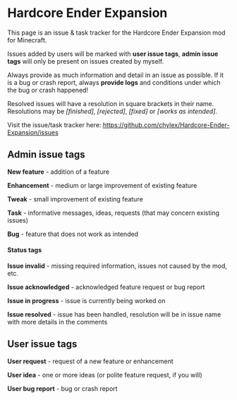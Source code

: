 Hardcore Ender Expansion
========================

This page is an issue & task tracker for the Hardcore Ender Expansion mod for Minecraft.

Issues added by users will be marked with **user issue tags**, **admin issue tags** will only be present on issues created by myself.

Always provide as much information and detail in an issue as possible. If it is a bug or crash report, always **provide logs** and conditions under which the bug or crash happened!

Resolved issues will have a resolution in square brackets in their name. Resolutions may be *[finished]*, *[rejected]*, *[fixed]* or *[works as intended]*.

Visit the issue/task tracker here: https://github.com/chylex/Hardcore-Ender-Expansion/issues

## Admin issue tags

**New feature** - addition of a feature

**Enhancement** - medium or large improvement of existing feature

**Tweak** - small improvement of existing feature

**Task** - informative messages, ideas, requests (that may concern existing issues)

**Bug** - feature that does not work as intended

#### Status tags

**Issue invalid** - missing required information, issues not caused by the mod, etc.

**Issue acknowledged** - acknowledged feature request or bug report

**Issue in progress** - issue is currently being worked on

**Issue resolved** - issue has been handled, resolution will be in issue name with more details in the comments

## User issue tags

**User request** - request of a new feature or enhancement

**User idea** - one or more ideas (or polite feature request, if you will)

**User bug report** - bug or crash report
